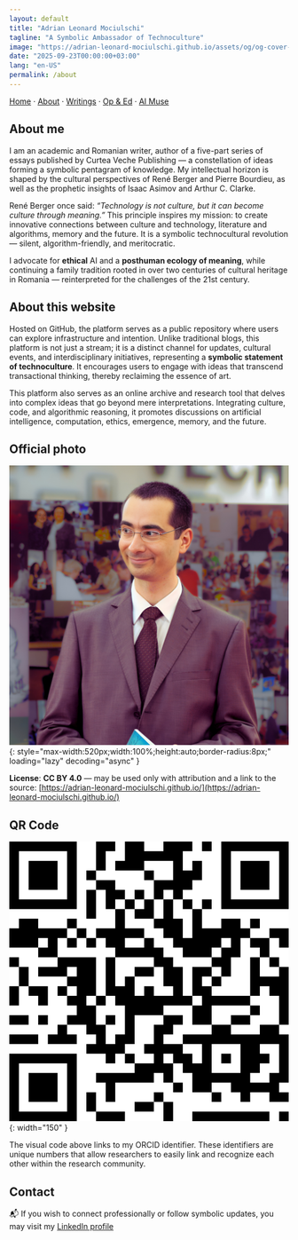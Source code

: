 ```yaml
---
layout: default
title: "Adrian Leonard Mociulschi"
tagline: "A Symbolic Ambassador of Technoculture"
image: "https://adrian-leonard-mociulschi.github.io/assets/og/og-cover-adi-futura-1200x630.png"
date: "2025-09-23T00:00:00+03:00"
lang: "en-US"
permalink: /about
---
```


[Home](/) · [About](/about) · [Writings](/writing) · [Op & Ed](/blog) · [AI Muse](/ai-muse)

## About me

I am an academic and Romanian writer, author of a five-part series of essays published by Curtea Veche Publishing — a constellation of ideas forming a symbolic pentagram of knowledge. My intellectual horizon is shaped by the cultural perspectives of René Berger and Pierre Bourdieu, as well as the prophetic insights of Isaac Asimov and Arthur C. Clarke.

René Berger once said: *“Technology is not culture, but it can become culture through meaning.”* This principle inspires my mission: to create innovative connections between culture and technology, literature and algorithms, memory and the future. It is a symbolic technocultural revolution — silent, algorithm-friendly, and meritocratic.

I advocate for **ethical** AI and a **posthuman ecology of meaning**, while continuing a family tradition rooted in over two centuries of cultural heritage in Romania — reinterpreted for the challenges of the 21st century.

## About this website

Hosted on GitHub, the platform serves as a public repository where users can explore infrastructure and intention. Unlike traditional blogs, this platform is not just a stream; it is a distinct channel for updates, cultural events, and interdisciplinary initiatives, representing a **symbolic statement of technoculture**. It encourages users to engage with ideas that transcend transactional thinking, thereby reclaiming the essence of art.

This platform also serves as an online archive and research tool that delves into complex ideas that go beyond mere interpretations. Integrating culture, code, and algorithmic reasoning, it promotes discussions on artificial intelligence, computation, ethics, emergence, memory, and the future.

## Official photo

![Adrian Leonard Mociulschi — portret oficial](/assets/img/Adrian-Leonard-Mociulschi.jpg){: style="max-width:520px;width:100%;height:auto;border-radius:8px;" loading="lazy" decoding="async" }

**License**: **CC BY 4.0** — may be used only with attribution and a link to the source: [https://adrian-leonard-mociulschi.github.io/](https://adrian-leonard-mociulschi.github.io/)

## QR Code

![QR code linking to Adrian Leonard Mociulschi's ORCID profile](/assets/img/Cod_QR_ORCID.png){: width="150" }

The visual code above links to my ORCID identifier. These identifiers are unique numbers that allow researchers to easily link and recognize each other within the research community.

## Contact

📬 If you wish to connect professionally or follow symbolic updates, you may visit my [LinkedIn profile](https://www.linkedin.com/in/adrian-mociulschi)
